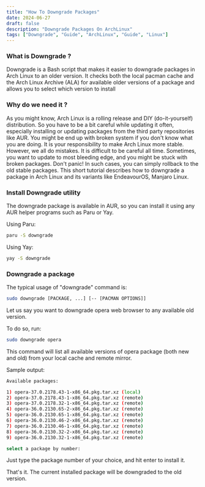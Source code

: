 ```yaml
---
title: "How To Downgrade Packages"
date: 2024-06-27
draft: false
description: "Downgrade Packages On ArchLinux"
tags: ["Downgrade", "Guide", "ArchLinux", "Guide", "Linux"]
---
```

### What is Downgrade ?

Downgrade is a Bash script that makes it easier to downgrade packages in Arch Linux to an older version. It checks both the local pacman cache and the Arch Linux Archive (ALA) for available older versions of a package and allows you to select which version to install

### Why do we need it ?

As you might know, Arch Linux is a rolling release and DIY (do-it-yourself) distribution. So you have to be a bit careful while updating it often, especially installing or updating packages from the third party repositories like AUR. You might be end up with broken system if you don't know what you are doing. It is your responsibility to make Arch Linux more stable. However, we all do mistakes. It is difficult to be careful all time. Sometimes, you want to update to most bleeding edge, and you might be stuck with broken packages. Don't panic! In such cases, you can simply rollback to the old stable packages. This short tutorial describes how to downgrade a package in Arch Linux and its variants like EndeavourOS, Manjaro Linux.

### Install Downgrade utility

The downgrade package is available in AUR, so you can install it using any AUR helper programs such as Paru or Yay.

Using Paru:

```Bash
paru -S downgrade
```

Using Yay:

```Bash
yay -S downgrade
```

### Downgrade a package

The typical usage of "downgrade" command is:

```Bash
sudo downgrade [PACKAGE, ...] [-- [PACMAN OPTIONS]]
```

Let us say you want to downgrade opera web browser to any available old version.

To do so, run:

```Bash
sudo downgrade opera
```

This command will list all available versions of opera package (both new and old) from your local cache and remote mirror.

Sample output:

```Bash
Available packages:

1) opera-37.0.2178.43-1-x86_64.pkg.tar.xz (local)
2) opera-37.0.2178.43-1-x86_64.pkg.tar.xz (remote)
3) opera-37.0.2178.32-1-x86_64.pkg.tar.xz (remote)
4) opera-36.0.2130.65-2-x86_64.pkg.tar.xz (remote)
5) opera-36.0.2130.65-1-x86_64.pkg.tar.xz (remote)
6) opera-36.0.2130.46-2-x86_64.pkg.tar.xz (remote)
7) opera-36.0.2130.46-1-x86_64.pkg.tar.xz (remote)
8) opera-36.0.2130.32-2-x86_64.pkg.tar.xz (remote)
9) opera-36.0.2130.32-1-x86_64.pkg.tar.xz (remote)

select a package by number:
```

Just type the package number of your choice, and hit enter to install it.

That's it. The current installed package will be downgraded to the old version.
